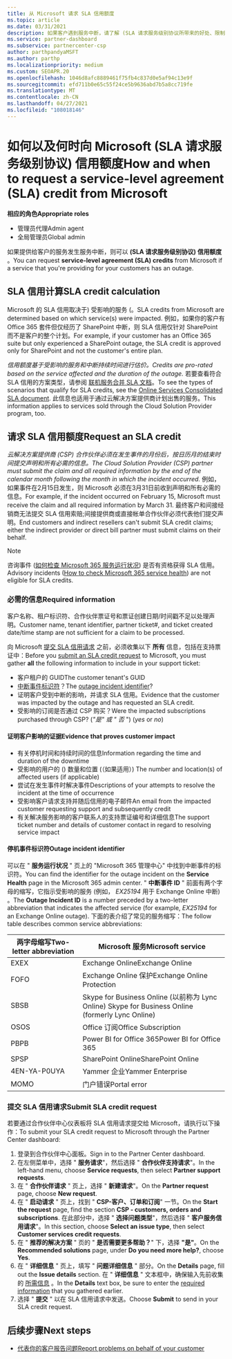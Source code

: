 ```yaml
---
title: 从 Microsoft 请求 SLA 信用额度
ms.topic: article
ms.date: 03/31/2021
description: 如果客户遇到服务中断，请了解 (SLA 请求服务级别协议所带来的好处、限制和过程) 的信用额度。
ms.service: partner-dashboard
ms.subservice: partnercenter-csp
author: parthpandyaMSFT
ms.author: parthp
ms.localizationpriority: medium
ms.custom: SEOAPR.20
ms.openlocfilehash: 1046d8afc8889461f75fb4c837d0e5af94c13e9f
ms.sourcegitcommit: efd711b0e65c55f24ce5b9636abd7b5a8cc719fe
ms.translationtype: MT
ms.contentlocale: zh-CN
ms.lasthandoff: 04/27/2021
ms.locfileid: "108018146"
---
```

# <a name="how-and-when-to-request-a-service-level-agreement-sla-credit-from-microsoft"></a><span data-ttu-id="703a1-103">如何以及何时向 Microsoft (SLA 请求服务级别协议) 信用额度</span><span class="sxs-lookup"><span data-stu-id="703a1-103">How and when to request a service-level agreement (SLA) credit from Microsoft</span></span>

<span data-ttu-id="703a1-104">**相应的角色**</span><span class="sxs-lookup"><span data-stu-id="703a1-104">**Appropriate roles**</span></span>

- <span data-ttu-id="703a1-105">管理员代理</span><span class="sxs-lookup"><span data-stu-id="703a1-105">Admin agent</span></span>
- <span data-ttu-id="703a1-106">全局管理员</span><span class="sxs-lookup"><span data-stu-id="703a1-106">Global admin</span></span>

<span data-ttu-id="703a1-107">如果提供给客户的服务发生服务中断，则可以 **(SLA 请求服务级别协议) 信用额度** 。</span><span class="sxs-lookup"><span data-stu-id="703a1-107">You can request **service-level agreement (SLA) credits** from Microsoft if a service that you're providing for your customers has an outage.</span></span>

## <a name="sla-credit-calculation"></a><span data-ttu-id="703a1-108">SLA 信用计算</span><span class="sxs-lookup"><span data-stu-id="703a1-108">SLA credit calculation</span></span>

<span data-ttu-id="703a1-109">Microsoft 的 SLA 信用取决于) 受影响的服务 (。</span><span class="sxs-lookup"><span data-stu-id="703a1-109">SLA credits from Microsoft are determined based on which service(s) were impacted.</span></span> <span data-ttu-id="703a1-110">例如，如果你的客户有 Office 365 套件但仅经历了 SharePoint 中断，则 SLA 信用仅针对 SharePoint 而不是客户的整个计划。</span><span class="sxs-lookup"><span data-stu-id="703a1-110">For example, if your customer has an Office 365 suite but only experienced a SharePoint outage, the SLA credit is approved only for SharePoint and not the customer's entire plan.</span></span>

<span data-ttu-id="703a1-111">*信用额度基于受影响的服务和中断持续时间进行估价。*</span><span class="sxs-lookup"><span data-stu-id="703a1-111">*Credits are pro-rated based on the service affected and the duration of the outage.*</span></span> <span data-ttu-id="703a1-112">若要查看符合 SLA 信用的方案类型，请参阅 [联机服务合并 SLA 文档](http://www.microsoftvolumelicensing.com/DocumentSearch.aspx?Mode=3&DocumentTypeId=37)。</span><span class="sxs-lookup"><span data-stu-id="703a1-112">To see the types of scenarios that qualify for SLA credits, see the [Online Services Consolidated SLA document](http://www.microsoftvolumelicensing.com/DocumentSearch.aspx?Mode=3&DocumentTypeId=37).</span></span> <span data-ttu-id="703a1-113">此信息也适用于通过云解决方案提供商计划出售的服务。</span><span class="sxs-lookup"><span data-stu-id="703a1-113">This information applies to services sold through the Cloud Solution Provider program, too.</span></span>


## <a name="request-an-sla-credit"></a><span data-ttu-id="703a1-114">请求 SLA 信用额度</span><span class="sxs-lookup"><span data-stu-id="703a1-114">Request an SLA credit</span></span>

<span data-ttu-id="703a1-115">*云解决方案提供商 (CSP) 合作伙伴必须在发生事件的月份后，按日历月的结束时间提交声明和所有必需的信息。*</span><span class="sxs-lookup"><span data-stu-id="703a1-115">*The Cloud Solution Provider (CSP) partner must submit the claim and all required information by the end of the calendar month following the month in which the incident occurred.*</span></span> <span data-ttu-id="703a1-116">例如，如果事件在2月15日发生，则 Microsoft 必须在3月31日前收到声明和所有必需的信息。</span><span class="sxs-lookup"><span data-stu-id="703a1-116">For example, if the incident occurred on February 15, Microsoft must receive the claim and all required information by March 31.</span></span> <span data-ttu-id="703a1-117">最终客户和间接经销商无法提交 SLA 信用索赔;间接提供商或直接帐单合作伙伴必须代表他们提交声明。</span><span class="sxs-lookup"><span data-stu-id="703a1-117">End customers and indirect resellers can't submit SLA credit claims; either the indirect provider or direct bill partner must submit claims on their behalf.</span></span>

>[!NOTE]
><span data-ttu-id="703a1-118">咨询事件 ([如何检查 Microsoft 365 服务运行状况](https://docs.microsoft.com/microsoft-365/enterprise/view-service-health?&preserve-view=trueo365-worldwide#incidents-and-advisories)) 是否有资格获得 SLA 信用。</span><span class="sxs-lookup"><span data-stu-id="703a1-118">Advisory incidents ([How to check Microsoft 365 service health](https://docs.microsoft.com/microsoft-365/enterprise/view-service-health?&preserve-view=trueo365-worldwide#incidents-and-advisories)) are not eligible for SLA credits.</span></span>

### <a name="required-information"></a><span data-ttu-id="703a1-119">必需的信息</span><span class="sxs-lookup"><span data-stu-id="703a1-119">Required information</span></span>

<span data-ttu-id="703a1-120">客户名称、租户标识符、合作伙伴票证号和票证创建日期/时间戳不足以处理声明。</span><span class="sxs-lookup"><span data-stu-id="703a1-120">Customer name, tenant identifier, partner ticket#, and ticket created date/time stamp are not sufficient for a claim to be processed.</span></span>

<span data-ttu-id="703a1-121">向 Microsoft [提交 SLA 信用请求](#submit-sla-credit-request) 之前，必须收集以下 **所有** 信息，包括在支持票证中：</span><span class="sxs-lookup"><span data-stu-id="703a1-121">Before you [submit an SLA credit request](#submit-sla-credit-request) to Microsoft, you must gather **all** the following information to include in your support ticket:</span></span>

- <span data-ttu-id="703a1-122">客户租户的 GUID</span><span class="sxs-lookup"><span data-stu-id="703a1-122">The customer tenant's GUID</span></span>
- <span data-ttu-id="703a1-123">[中断事件标识符](#outage-incident-identifier)？</span><span class="sxs-lookup"><span data-stu-id="703a1-123">The [outage incident identifier](#outage-incident-identifier)?</span></span>
- <span data-ttu-id="703a1-124">证明客户受到中断的影响，并请求 SLA 信用。</span><span class="sxs-lookup"><span data-stu-id="703a1-124">Evidence that the customer was impacted by the outage and has requested an SLA credit.</span></span>
- <span data-ttu-id="703a1-125">受影响的订阅是否通过 CSP 购买？</span><span class="sxs-lookup"><span data-stu-id="703a1-125">Were the impacted subscriptions purchased through CSP?</span></span> <span data-ttu-id="703a1-126"> (*"是" 或 "* *否* ") </span><span class="sxs-lookup"><span data-stu-id="703a1-126">(*yes* or *no*)</span></span>

#### <a name="evidence-that-proves-customer-impact"></a><span data-ttu-id="703a1-127">证明客户影响的证据</span><span class="sxs-lookup"><span data-stu-id="703a1-127">Evidence that proves customer impact</span></span>

- <span data-ttu-id="703a1-128">有关停机时间和持续时间的信息</span><span class="sxs-lookup"><span data-stu-id="703a1-128">Information regarding the time and duration of the downtime</span></span>
- <span data-ttu-id="703a1-129">受影响的用户的 () 数量和位置 (（如果适用）) </span><span class="sxs-lookup"><span data-stu-id="703a1-129">The number and location(s) of affected users (if applicable)</span></span>
- <span data-ttu-id="703a1-130">尝试在发生事件时解决事件</span><span class="sxs-lookup"><span data-stu-id="703a1-130">Descriptions of your attempts to resolve the incident at the time of occurrence</span></span>
- <span data-ttu-id="703a1-131">受影响客户请求支持并随后信用的电子邮件</span><span class="sxs-lookup"><span data-stu-id="703a1-131">An email from the impacted customer requesting support and subsequently credit</span></span>
- <span data-ttu-id="703a1-132">有关解决服务影响的客户联系人的支持票证编号和详细信息</span><span class="sxs-lookup"><span data-stu-id="703a1-132">The support ticket number and details of customer contact in regard to resolving service impact</span></span>


#### <a name="outage-incident-identifier"></a><span data-ttu-id="703a1-133">停机事件标识符</span><span class="sxs-lookup"><span data-stu-id="703a1-133">Outage incident identifier</span></span>

<span data-ttu-id="703a1-134">可以在 " **服务运行状况** " 页上的 "Microsoft 365 管理中心" 中找到中断事件的标识符。</span><span class="sxs-lookup"><span data-stu-id="703a1-134">You can find the identifier for the outage incident on the **Service Health** page in the Microsoft 365 admin center.</span></span> <span data-ttu-id="703a1-135">" **中断事件 ID** " 前面有两个字母的缩写，它指示受影响的服务 (例如， *EX25194* 用于 Exchange Online 中断) 。</span><span class="sxs-lookup"><span data-stu-id="703a1-135">The **Outage Incident ID** is a number preceded by a two-letter abbreviation that indicates the affected service (for example, *EX25194* for an Exchange Online outage).</span></span> <span data-ttu-id="703a1-136">下面的表介绍了常见的服务缩写：</span><span class="sxs-lookup"><span data-stu-id="703a1-136">The follow table describes common service abbreviations:</span></span>

| <span data-ttu-id="703a1-137">两字母缩写</span><span class="sxs-lookup"><span data-stu-id="703a1-137">Two-letter abbreviation</span></span> | <span data-ttu-id="703a1-138">Microsoft 服务</span><span class="sxs-lookup"><span data-stu-id="703a1-138">Microsoft service</span></span> |
| ----------------------- | ----------------- |
| <span data-ttu-id="703a1-139">EX</span><span class="sxs-lookup"><span data-stu-id="703a1-139">EX</span></span> | <span data-ttu-id="703a1-140">Exchange Online</span><span class="sxs-lookup"><span data-stu-id="703a1-140">Exchange Online</span></span> |
| <span data-ttu-id="703a1-141">FO</span><span class="sxs-lookup"><span data-stu-id="703a1-141">FO</span></span> | <span data-ttu-id="703a1-142">Exchange Online 保护</span><span class="sxs-lookup"><span data-stu-id="703a1-142">Exchange Online Protection</span></span> |
| <span data-ttu-id="703a1-143">SB</span><span class="sxs-lookup"><span data-stu-id="703a1-143">SB</span></span> | <span data-ttu-id="703a1-144">Skype for Business Online (以前称为 Lync Online) </span><span class="sxs-lookup"><span data-stu-id="703a1-144">Skype for Business Online (formerly Lync Online)</span></span> |
| <span data-ttu-id="703a1-145">OS</span><span class="sxs-lookup"><span data-stu-id="703a1-145">OS</span></span> | <span data-ttu-id="703a1-146">Office 订阅</span><span class="sxs-lookup"><span data-stu-id="703a1-146">Office Subscription</span></span> |
| <span data-ttu-id="703a1-147">PB</span><span class="sxs-lookup"><span data-stu-id="703a1-147">PB</span></span> | <span data-ttu-id="703a1-148">Power BI for Office 365</span><span class="sxs-lookup"><span data-stu-id="703a1-148">Power BI for Office 365</span></span> |
| <span data-ttu-id="703a1-149">SP</span><span class="sxs-lookup"><span data-stu-id="703a1-149">SP</span></span> | <span data-ttu-id="703a1-150">SharePoint Online</span><span class="sxs-lookup"><span data-stu-id="703a1-150">SharePoint Online</span></span> |
| <span data-ttu-id="703a1-151">4EN-YA-P0U</span><span class="sxs-lookup"><span data-stu-id="703a1-151">YA</span></span> | <span data-ttu-id="703a1-152">Yammer 企业</span><span class="sxs-lookup"><span data-stu-id="703a1-152">Yammer Enterprise</span></span> |
| <span data-ttu-id="703a1-153">MO</span><span class="sxs-lookup"><span data-stu-id="703a1-153">MO</span></span> | <span data-ttu-id="703a1-154">门户错误</span><span class="sxs-lookup"><span data-stu-id="703a1-154">Portal error</span></span> |

### <a name="submit-sla-credit-request"></a><span data-ttu-id="703a1-155">提交 SLA 信用请求</span><span class="sxs-lookup"><span data-stu-id="703a1-155">Submit SLA credit request</span></span>

<span data-ttu-id="703a1-156">若要通过合作伙伴中心仪表板将 SLA 信用请求提交给 Microsoft，请执行以下操作：</span><span class="sxs-lookup"><span data-stu-id="703a1-156">To submit your SLA credit request to Microsoft through the Partner Center dashboard:</span></span>

1. <span data-ttu-id="703a1-157">登录到合作伙伴中心面板。</span><span class="sxs-lookup"><span data-stu-id="703a1-157">Sign in to the Partner Center dashboard.</span></span>
2. <span data-ttu-id="703a1-158">在左侧菜单中，选择 " **服务请求**"，然后选择 " **合作伙伴支持请求**"。</span><span class="sxs-lookup"><span data-stu-id="703a1-158">In the left-hand menu, choose **Service requests**, then select **Partner support requests**.</span></span>
3. <span data-ttu-id="703a1-159">在 " **合作伙伴请求** " 页上，选择 " **新建请求**"。</span><span class="sxs-lookup"><span data-stu-id="703a1-159">On the **Partner request** page, choose **New request**.</span></span>
4. <span data-ttu-id="703a1-160">在 " **启动请求** " 页上，找到 " **CSP-客户、订单和订阅**" 一节。</span><span class="sxs-lookup"><span data-stu-id="703a1-160">On the **Start the request** page, find the section **CSP - customers, orders and subscriptions**.</span></span> <span data-ttu-id="703a1-161">在此部分中，选择 " **选择问题类型**"，然后选择 " **客户服务信用请求**"。</span><span class="sxs-lookup"><span data-stu-id="703a1-161">In this section, choose **Select an issue type**, then select **Customer services credit requests**.</span></span>
5. <span data-ttu-id="703a1-162">在 " **推荐的解决方案** " 页的 " **是否需要更多帮助？**" 下，选择 **"是"**。</span><span class="sxs-lookup"><span data-stu-id="703a1-162">On the **Recommended solutions** page, under **Do you need more help?**, choose **Yes**.</span></span>
6. <span data-ttu-id="703a1-163">在 " **详细信息** " 页上，填写 " **问题详细信息** " 部分。</span><span class="sxs-lookup"><span data-stu-id="703a1-163">On the **Details** page, fill out the **Issue details** section.</span></span> <span data-ttu-id="703a1-164">在 " **详细信息** " 文本框中，确保输入先前收集的 [所需信息](#required-information) 。</span><span class="sxs-lookup"><span data-stu-id="703a1-164">In the **Details** text box, be sure to enter the [required information](#required-information) that you gathered earlier.</span></span>
7. <span data-ttu-id="703a1-165">选择 " **提交** " 以在 SLA 信用请求中发送。</span><span class="sxs-lookup"><span data-stu-id="703a1-165">Choose **Submit** to send in your SLA credit request.</span></span>

## <a name="next-steps"></a><span data-ttu-id="703a1-166">后续步骤</span><span class="sxs-lookup"><span data-stu-id="703a1-166">Next steps</span></span>

- [<span data-ttu-id="703a1-167">代表你的客户报告问题</span><span class="sxs-lookup"><span data-stu-id="703a1-167">Report problems on behalf of your customer</span></span>](report-problems-on-behalf-of-a-customer.md)
